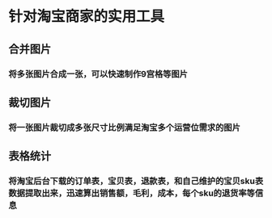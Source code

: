 # 针对淘宝商家的实用工具 

## 合并图片
### 将多张图片合成一张，可以快速制作9宫格等图片

## 裁切图片
### 将一张图片裁切成多张尺寸比例满足淘宝多个运营位需求的图片

## 表格统计
### 将淘宝后台下载的订单表，宝贝表，退款表，和自己维护的宝贝sku表数据提取出来，迅速算出销售额，毛利，成本，每个sku的退货率等信息